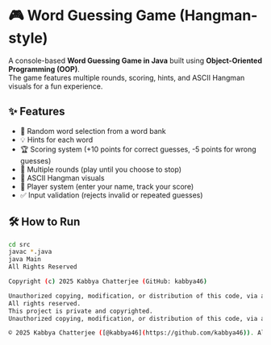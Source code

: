 # 🎮 Word Guessing Game (Hangman-style)

A console-based **Word Guessing Game in Java** built using **Object-Oriented Programming (OOP)**.  
The game features multiple rounds, scoring, hints, and ASCII Hangman visuals for a fun experience.

## ✨ Features
- 🎲 Random word selection from a word bank
- 💡 Hints for each word
- 🏆 Scoring system (+10 points for correct guesses, -5 points for wrong guesses)
- 🔁 Multiple rounds (play until you choose to stop)
- 🎨 ASCII Hangman visuals
- 👤 Player system (enter your name, track your score)
- ✅ Input validation (rejects invalid or repeated guesses)

## 🛠️ How to Run
```bash
cd src
javac *.java
java Main
All Rights Reserved

Copyright (c) 2025 Kabbya Chatterjee (GitHub: kabbya46)

Unauthorized copying, modification, or distribution of this code, via any medium, is strictly prohibited.
All rights reserved.
This project is private and copyrighted.  
Unauthorized copying, modification, or distribution of this code, via any medium, is strictly prohibited.

© 2025 Kabbya Chatterjee ([@kabbya46](https://github.com/kabbya46)). All rights reserved.
